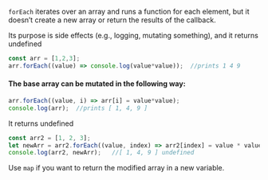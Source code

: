 `forEach` iterates over an array and runs a function for each element, but it doesn’t create a new array or return the results of the callback.

Its purpose is side effects (e.g., logging, mutating something), and it returns undefined

```js
const arr = [1,2,3];
arr.forEach((value) => console.log(value*value));  //prints 1 4 9
```

#### The base array can be mutated in the following way:

```js
arr.forEach((value, i) => arr[i] = value*value);
console.log(arr);  //prints [ 1, 4, 9 ]
```

It returns undefined

```js
const arr2 = [1, 2, 3];
let newArr = arr2.forEach((value, index) => arr2[index] = value * value);
console.log(arr2, newArr);   //[ 1, 4, 9 ] undefined
```

Use `map` if you want to return the modified array in a new variable.

